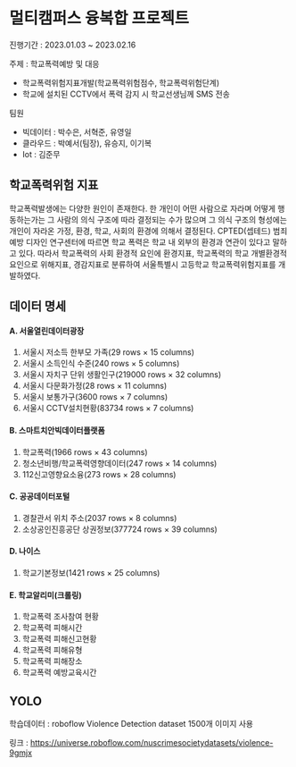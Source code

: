 # 멀티캠퍼스 융복합 프로젝트

진행기간 : 2023.01.03 ~ 2023.02.16

주제 : 학교폭력예방 및 대응
  - 학교폭력위험지표개발(학교폭력위험점수, 학교폭력위험단계)
  - 학교에 설치된 CCTV에서 폭력 감지 시 학교선생님께 SMS 전송 

팀원 
  - 빅데이터 : 박수은, 서혁준, 유영일
  - 클라우드 : 박예서(팀장), 유승지, 이기복
  - Iot : 김준무


## **학교폭력위험 지표**
학교폭력발생에는 다양한 원인이 존재한다. 
한 개인이 어떤 사람으로 자라며 어떻게 행동하는가는 그 사람의 의식 구조에 따라 결정되는 수가 많으며 
그 의식 구조의 형성에는 개인이 자라온 가정, 환경, 학교, 사회의 환경에 의해서 결정된다. 
CPTED(셉테드) 범죄예방 디자인 연구센터에 따르면 학교 폭력은 학교 내 외부의 환경과 연관이 있다고 말하고 있다. 
따라서 학교폭력의 사회 환경적 요인에 환경지표, 학교폭력의 학교 개별환경적 요인으로 위해지표, 경감지표로 분류하여
서울특별시 고등학교 학교폭력위험지표를 개발하였다. 


## **데이터 명세**
#### A. 서울열린데이터광장
1. 서울시 저소득 한부모 가족(29 rows × 15 columns)
2. 서울시 소득인식 수준(240 rows × 5 columns)
3. 서울시 자치구 단위 생활인구(219000 rows × 32 columns)
4. 서울시 다문화가정(28 rows × 11 columns)
5. 서울시 보통가구(3600 rows × 7 columns)
6. 서울시 CCTV설치현황(83734 rows × 7 columns)

#### B. 스마트치안빅데이터플랫폼
1. 학교폭력(1966 rows × 43 columns)
2. 청소년비행/학교폭력영향데이터(247 rows × 14 columns) 
3. 112신고영향요소융(273 rows × 28 columns) 

#### C. 공공데이터포털
1. 경찰관서 위치 주소(2037 rows × 8 columns) 
2. 소상공인진흥공단 상권정보(377724 rows × 39 columns)

#### D. 나이스
1. 학교기본정보(1421 rows × 25 columns)

#### E. 학교알리미(크롤링)
1. 학교폭력 조사참여 현황
2. 학교폭력 피해시간
3. 학교폭력 피해신고현황
4. 학교폭력 피해유형
5. 학교폭력 피해장소
6. 학교폭력 예방교육시간


## **YOLO**
학습데이터 : roboflow Violence Detection dataset 1500개 이미지 사용

링크 : https://universe.roboflow.com/nuscrimesocietydatasets/violence-9gmjx
